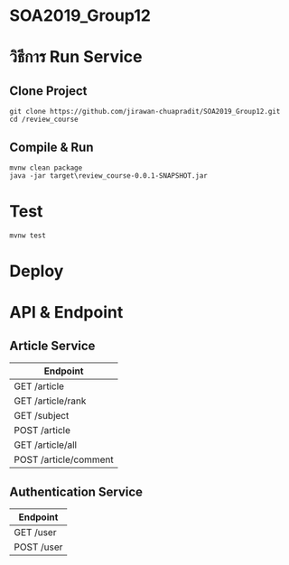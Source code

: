 # SOA2019_Group12

# วิธีการ Run Service
## Clone Project 
```
git clone https://github.com/jirawan-chuapradit/SOA2019_Group12.git
cd /review_course
```
## Compile & Run
```
mvnw clean package
java -jar target\review_course-0.0.1-SNAPSHOT.jar
```

# Test
```
mvnw test
```

# Deploy

# API & Endpoint
## Article Service
| Endpoint |
|--|
| GET /article      |
| GET /article/rank |
| GET /subject |
| POST /article |
| GET /article/all |
| POST /article/comment |

## Authentication Service
| Endpoint |
|--|
| GET /user |
| POST /user |
